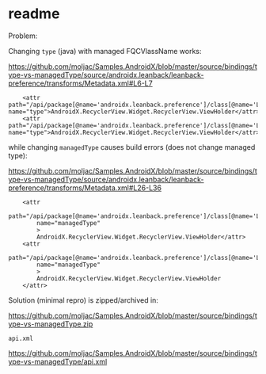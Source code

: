 # readme

Problem:

Changing `type` (java) with managed FQCVlassName works:

https://github.com/moljac/Samples.AndroidX/blob/master/source/bindings/type-vs-managedType/source/androidx.leanback/leanback-preference/transforms/Metadata.xml#L6-L7

```
    <attr path="/api/package[@name='androidx.leanback.preference']/class[@name='LeanbackListPreferenceDialogFragment.AdapterMulti']/method[@name='onBindViewHolder']/parameter[1]" name="type">AndroidX.RecyclerView.Widget.RecyclerView.ViewHolder</attr>
    <attr path="/api/package[@name='androidx.leanback.preference']/class[@name='LeanbackListPreferenceDialogFragment.AdapterSingle']/method[@name='onBindViewHolder']/parameter[1]" name="type">AndroidX.RecyclerView.Widget.RecyclerView.ViewHolder</attr>
```

while changing `managedType` causes build errors (does not change managed type):

https://github.com/moljac/Samples.AndroidX/blob/master/source/bindings/type-vs-managedType/source/androidx.leanback/leanback-preference/transforms/Metadata.xml#L26-L36

```
    <attr 
        path="/api/package[@name='androidx.leanback.preference']/class[@name='LeanbackListPreferenceDialogFragment.AdapterMulti']/method[@name='onBindViewHolder']/parameter[1]" 
        name="managedType"
        >
        AndroidX.RecyclerView.Widget.RecyclerView.ViewHolder</attr>
    <attr 
        path="/api/package[@name='androidx.leanback.preference']/class[@name='LeanbackListPreferenceDialogFragment.AdapterSingle']/method[@name='onBindViewHolder']/parameter[1]" 
        name="managedType"
        >
        AndroidX.RecyclerView.Widget.RecyclerView.ViewHolder
    </attr>
```

Solution (minimal repro) is zipped/archived in:

https://github.com/moljac/Samples.AndroidX/blob/master/source/bindings/type-vs-managedType.zip

`api.xml`

https://github.com/moljac/Samples.AndroidX/blob/master/source/bindings/type-vs-managedType/api.xml
